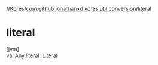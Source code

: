 //[Kores](../../index.md)/[com.github.jonathanxd.kores.util.conversion](index.md)/[literal](literal.md)

# literal

[jvm]\
val [Any](https://kotlinlang.org/api/latest/jvm/stdlib/kotlin/-any/index.html).[literal](literal.md): [Literal](../com.github.jonathanxd.kores.literal/-literal/index.md)
